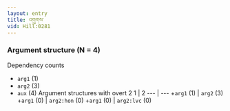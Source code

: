 ```yaml
---
layout: entry
title: འགུགས་
vid: Hill:0281
---
```

### Argument structure (N = 4)
Dependency counts
* `arg1` (1)
* `arg2` (3)
* `aux` (4)
Argument structures with overt 2
1 | 2
--- | ---
+`arg1` (1) | `arg2` (3)
+`arg1` (0) | `arg2:hon` (0)
+`arg1` (0) | `arg2:lvc` (0)
